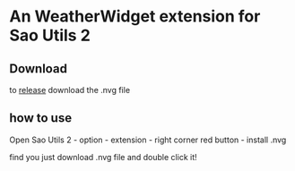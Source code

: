# An WeatherWidget extension for Sao Utils 2

## Download

to [release](https://github.com/Mr54233/WeatherWidget/releases/tag/release) download the .nvg file

## how to use

Open Sao Utils 2 - option - extension - right corner red button - install .nvg

find you just download .nvg file and double click it!
